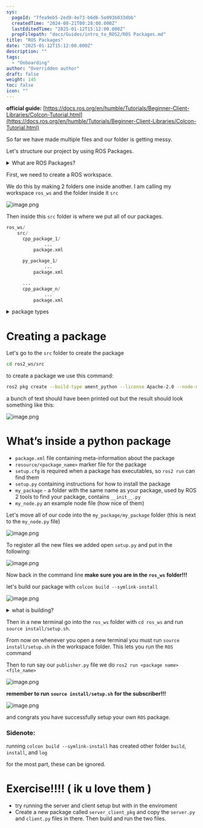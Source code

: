 ```yaml
---
sys:
  pageId: "7fea9eb5-2ed9-4e73-b6d6-5e093b833dbb"
  createdTime: "2024-08-21T00:28:00.000Z"
  lastEditedTime: "2025-01-12T15:12:00.000Z"
  propFilepath: "docs/Guides/intro_to_ROS2/ROS Packages.md"
title: "ROS Packages"
date: "2025-01-12T15:12:00.000Z"
description: ""
tags:
  - "Onboarding"
author: "Overridden author"
draft: false
weight: 145
toc: false
icon: ""
---
```


**official guide:** [https://docs.ros.org/en/humble/Tutorials/Beginner-Client-Libraries/Colcon-Tutorial.html](https://docs.ros.org/en/humble/Tutorials/Beginner-Client-Libraries/Colcon-Tutorial.html)

So far we have made multiple files and our folder is getting messy.

Let's structure our project by using ROS Packages.

<details>

<summary>What are ROS Packages?</summary>

ROS Packages are, as the name implies, packages of code that are highly sharable between ROS developers.

They consist of a folder, `package.xml` file, and source code

```python
      cpp_package_1/
		      ... imagine much code files here ..
          package.xml
```

</details>

First, we need to create a ROS workspace.

We do this by making 2 folders one inside another. I am calling my workspace `ros_ws` and the folder inside it `src`

![image.png](https://prod-files-secure.s3.us-west-2.amazonaws.com/d518164a-d88e-44d1-a4ee-3adb3bd8bce0/70706947-fd18-4537-a67b-e12946812d31/image.png?X-Amz-Algorithm=AWS4-HMAC-SHA256&X-Amz-Content-Sha256=UNSIGNED-PAYLOAD&X-Amz-Credential=ASIAZI2LB4663DKXZXKQ%2F20250405%2Fus-west-2%2Fs3%2Faws4_request&X-Amz-Date=20250405T110118Z&X-Amz-Expires=3600&X-Amz-Security-Token=IQoJb3JpZ2luX2VjELH%2F%2F%2F%2F%2F%2F%2F%2F%2F%2FwEaCXVzLXdlc3QtMiJGMEQCIDGUuP8GC3OMl11PoV5nOfmM%2FXzcZoZBXaw1GBa9cDuHAiAs8sWawRmUqpArODCmjlzA7mMDc%2FuqjCH2CteVAtvV%2Byr%2FAwgqEAAaDDYzNzQyMzE4MzgwNSIMfZeG%2BC1%2BVOry37ZJKtwDXd8RDvVoVdFC5cLUlF3HDKqtBZpxqlEazCDDRqcCZ%2F8GI7N7lCkf%2FCHM6OzvGw%2F0HTyvlpjNAonKgfdhAeZi%2BcivVUU1mqQi1a5dvR1V6AYVIVUenf79ocww0ypwsS3A%2BMIzsCOMphGduBTiar%2BUW%2FmSqfQhNgNk5GP46ddfN6Vv7iS6pAhEhORb3%2FSoZN3E2FuwJmWxMTcAeiNYPYZoOT4LUIbnXQZIC8aVWKM47hWujhlQUfsVbcg4MgeTdkkXsBNOYz3ss2dB%2BBHyVMdh2WhdTrQSBdCnbVijbZUhVmTV6CLeS9W7C%2Bq1Zd6RFqj%2FfEgP7Z9%2F7uWbZ10h1rwi%2BZn47k7nAOepp%2FBQdFOCpnbTSYAw1%2B3tqxbJP0FX2O4f5B5Ro8CwfBgj2RPbAZ0Y7CP3uT06it%2BK4nfi%2B3c5Bpx0GpIQWZsl70uZ0PYum36m3FwZMPVr7kdr3he8hqMzqPLDGsBkOAeoha8LlGB0mQhMcoSm8S4Agkp4EuNcQx8xlf8o9rDfuHa3NgKnb9RaB2PopJHLEByb12gMtrmL%2F%2ByVrEWESI50JPwsBnMnb8ZKjPNkjdLqdovdxQ%2F29v2kLAnVMciFPDtLNZB1WTkuCfz3ct7xzF4Bf4RGv4Iw5ePDvwY6pgG%2FFGXAuLhS75hh5joqFJLqC0p9WV65rC3UPFpnhATnYScTqmnZWCbvHr2bW6jYwNAE0QsOLrYKTUtIB88kxczTZQhRgDgiEqH2x60T62H1ibr2DU6Q2tacvGN%2BbbkLvo90EhxtmbcTETn9qgtbKCTuWst3FCcxGO5ouD49R1g2Cep12eEqINYzWdNrz%2BkY3BgRGdetCYF51upsfyVCmJSRP%2FTLSfH0&X-Amz-Signature=43b28bd0c685cb34aadc86fdb5e458854a9b01ef13c9b8a5ad65f7b52d56cf18&X-Amz-SignedHeaders=host&x-id=GetObject)

Then inside this `src` folder is where we put all of our packages.

```python
ros_ws/
    src/
      cpp_package_1/
		      ...
          package.xml

      py_package_1/
		      ...
          package.xml

      ...
      cpp_package_n/
		      ...
          package.xml

```

<details>

<summary>package types</summary>

packages can be either `C++` or python.

the intern file structure is different for each but for this guide we will stick to creating python packages

</details>

# Creating a package

Let's go to the `src` folder to create the package

```bash
cd ros2_ws/src
```

to create a package we use this command:

```bash
ros2 pkg create --build-type ament_python --license Apache-2.0 --node-name my_node my_package
```

a bunch of text should have been printed out but the result should look something like this:

![image.png](https://prod-files-secure.s3.us-west-2.amazonaws.com/d518164a-d88e-44d1-a4ee-3adb3bd8bce0/e6cf1e3f-8512-4a3e-b131-079f800bf3e8/image.png?X-Amz-Algorithm=AWS4-HMAC-SHA256&X-Amz-Content-Sha256=UNSIGNED-PAYLOAD&X-Amz-Credential=ASIAZI2LB4663DKXZXKQ%2F20250405%2Fus-west-2%2Fs3%2Faws4_request&X-Amz-Date=20250405T110118Z&X-Amz-Expires=3600&X-Amz-Security-Token=IQoJb3JpZ2luX2VjELH%2F%2F%2F%2F%2F%2F%2F%2F%2F%2FwEaCXVzLXdlc3QtMiJGMEQCIDGUuP8GC3OMl11PoV5nOfmM%2FXzcZoZBXaw1GBa9cDuHAiAs8sWawRmUqpArODCmjlzA7mMDc%2FuqjCH2CteVAtvV%2Byr%2FAwgqEAAaDDYzNzQyMzE4MzgwNSIMfZeG%2BC1%2BVOry37ZJKtwDXd8RDvVoVdFC5cLUlF3HDKqtBZpxqlEazCDDRqcCZ%2F8GI7N7lCkf%2FCHM6OzvGw%2F0HTyvlpjNAonKgfdhAeZi%2BcivVUU1mqQi1a5dvR1V6AYVIVUenf79ocww0ypwsS3A%2BMIzsCOMphGduBTiar%2BUW%2FmSqfQhNgNk5GP46ddfN6Vv7iS6pAhEhORb3%2FSoZN3E2FuwJmWxMTcAeiNYPYZoOT4LUIbnXQZIC8aVWKM47hWujhlQUfsVbcg4MgeTdkkXsBNOYz3ss2dB%2BBHyVMdh2WhdTrQSBdCnbVijbZUhVmTV6CLeS9W7C%2Bq1Zd6RFqj%2FfEgP7Z9%2F7uWbZ10h1rwi%2BZn47k7nAOepp%2FBQdFOCpnbTSYAw1%2B3tqxbJP0FX2O4f5B5Ro8CwfBgj2RPbAZ0Y7CP3uT06it%2BK4nfi%2B3c5Bpx0GpIQWZsl70uZ0PYum36m3FwZMPVr7kdr3he8hqMzqPLDGsBkOAeoha8LlGB0mQhMcoSm8S4Agkp4EuNcQx8xlf8o9rDfuHa3NgKnb9RaB2PopJHLEByb12gMtrmL%2F%2ByVrEWESI50JPwsBnMnb8ZKjPNkjdLqdovdxQ%2F29v2kLAnVMciFPDtLNZB1WTkuCfz3ct7xzF4Bf4RGv4Iw5ePDvwY6pgG%2FFGXAuLhS75hh5joqFJLqC0p9WV65rC3UPFpnhATnYScTqmnZWCbvHr2bW6jYwNAE0QsOLrYKTUtIB88kxczTZQhRgDgiEqH2x60T62H1ibr2DU6Q2tacvGN%2BbbkLvo90EhxtmbcTETn9qgtbKCTuWst3FCcxGO5ouD49R1g2Cep12eEqINYzWdNrz%2BkY3BgRGdetCYF51upsfyVCmJSRP%2FTLSfH0&X-Amz-Signature=fbd2833d12ee68ab66e50d49646df1816791c8668a753353039c2e3e00d66f20&X-Amz-SignedHeaders=host&x-id=GetObject)

# What’s inside a python package

- `package.xml` file containing meta-information about the package
- `resource/<package_name>` marker file for the package
- `setup.cfg` is required when a package has executables, so `ros2 run` can find them
- `setup.py` containing instructions for how to install the package
- `my_package` - a folder with the same name as your package, used by ROS 2 tools to find your package, contains `__init__.py`
- `my_node.py` an example node file (how nice of them)

Let's move all of our code into the `my_package/my_package` folder (this is next to the `my_node.py` file)

![image.png](https://prod-files-secure.s3.us-west-2.amazonaws.com/d518164a-d88e-44d1-a4ee-3adb3bd8bce0/9ce58f11-0da9-4d3e-b86d-506a9685d378/image.png?X-Amz-Algorithm=AWS4-HMAC-SHA256&X-Amz-Content-Sha256=UNSIGNED-PAYLOAD&X-Amz-Credential=ASIAZI2LB4663DKXZXKQ%2F20250405%2Fus-west-2%2Fs3%2Faws4_request&X-Amz-Date=20250405T110118Z&X-Amz-Expires=3600&X-Amz-Security-Token=IQoJb3JpZ2luX2VjELH%2F%2F%2F%2F%2F%2F%2F%2F%2F%2FwEaCXVzLXdlc3QtMiJGMEQCIDGUuP8GC3OMl11PoV5nOfmM%2FXzcZoZBXaw1GBa9cDuHAiAs8sWawRmUqpArODCmjlzA7mMDc%2FuqjCH2CteVAtvV%2Byr%2FAwgqEAAaDDYzNzQyMzE4MzgwNSIMfZeG%2BC1%2BVOry37ZJKtwDXd8RDvVoVdFC5cLUlF3HDKqtBZpxqlEazCDDRqcCZ%2F8GI7N7lCkf%2FCHM6OzvGw%2F0HTyvlpjNAonKgfdhAeZi%2BcivVUU1mqQi1a5dvR1V6AYVIVUenf79ocww0ypwsS3A%2BMIzsCOMphGduBTiar%2BUW%2FmSqfQhNgNk5GP46ddfN6Vv7iS6pAhEhORb3%2FSoZN3E2FuwJmWxMTcAeiNYPYZoOT4LUIbnXQZIC8aVWKM47hWujhlQUfsVbcg4MgeTdkkXsBNOYz3ss2dB%2BBHyVMdh2WhdTrQSBdCnbVijbZUhVmTV6CLeS9W7C%2Bq1Zd6RFqj%2FfEgP7Z9%2F7uWbZ10h1rwi%2BZn47k7nAOepp%2FBQdFOCpnbTSYAw1%2B3tqxbJP0FX2O4f5B5Ro8CwfBgj2RPbAZ0Y7CP3uT06it%2BK4nfi%2B3c5Bpx0GpIQWZsl70uZ0PYum36m3FwZMPVr7kdr3he8hqMzqPLDGsBkOAeoha8LlGB0mQhMcoSm8S4Agkp4EuNcQx8xlf8o9rDfuHa3NgKnb9RaB2PopJHLEByb12gMtrmL%2F%2ByVrEWESI50JPwsBnMnb8ZKjPNkjdLqdovdxQ%2F29v2kLAnVMciFPDtLNZB1WTkuCfz3ct7xzF4Bf4RGv4Iw5ePDvwY6pgG%2FFGXAuLhS75hh5joqFJLqC0p9WV65rC3UPFpnhATnYScTqmnZWCbvHr2bW6jYwNAE0QsOLrYKTUtIB88kxczTZQhRgDgiEqH2x60T62H1ibr2DU6Q2tacvGN%2BbbkLvo90EhxtmbcTETn9qgtbKCTuWst3FCcxGO5ouD49R1g2Cep12eEqINYzWdNrz%2BkY3BgRGdetCYF51upsfyVCmJSRP%2FTLSfH0&X-Amz-Signature=0bca67a3658c807dc330f8e72977f6b44ca2261ae876197bc5c082a26b5f32cb&X-Amz-SignedHeaders=host&x-id=GetObject)

To register all the new files we added open `setup.py` and put in the following:

![image.png](https://prod-files-secure.s3.us-west-2.amazonaws.com/d518164a-d88e-44d1-a4ee-3adb3bd8bce0/1cd7c262-4cae-4496-9d75-c178537d24a2/image.png?X-Amz-Algorithm=AWS4-HMAC-SHA256&X-Amz-Content-Sha256=UNSIGNED-PAYLOAD&X-Amz-Credential=ASIAZI2LB4663DKXZXKQ%2F20250405%2Fus-west-2%2Fs3%2Faws4_request&X-Amz-Date=20250405T110118Z&X-Amz-Expires=3600&X-Amz-Security-Token=IQoJb3JpZ2luX2VjELH%2F%2F%2F%2F%2F%2F%2F%2F%2F%2FwEaCXVzLXdlc3QtMiJGMEQCIDGUuP8GC3OMl11PoV5nOfmM%2FXzcZoZBXaw1GBa9cDuHAiAs8sWawRmUqpArODCmjlzA7mMDc%2FuqjCH2CteVAtvV%2Byr%2FAwgqEAAaDDYzNzQyMzE4MzgwNSIMfZeG%2BC1%2BVOry37ZJKtwDXd8RDvVoVdFC5cLUlF3HDKqtBZpxqlEazCDDRqcCZ%2F8GI7N7lCkf%2FCHM6OzvGw%2F0HTyvlpjNAonKgfdhAeZi%2BcivVUU1mqQi1a5dvR1V6AYVIVUenf79ocww0ypwsS3A%2BMIzsCOMphGduBTiar%2BUW%2FmSqfQhNgNk5GP46ddfN6Vv7iS6pAhEhORb3%2FSoZN3E2FuwJmWxMTcAeiNYPYZoOT4LUIbnXQZIC8aVWKM47hWujhlQUfsVbcg4MgeTdkkXsBNOYz3ss2dB%2BBHyVMdh2WhdTrQSBdCnbVijbZUhVmTV6CLeS9W7C%2Bq1Zd6RFqj%2FfEgP7Z9%2F7uWbZ10h1rwi%2BZn47k7nAOepp%2FBQdFOCpnbTSYAw1%2B3tqxbJP0FX2O4f5B5Ro8CwfBgj2RPbAZ0Y7CP3uT06it%2BK4nfi%2B3c5Bpx0GpIQWZsl70uZ0PYum36m3FwZMPVr7kdr3he8hqMzqPLDGsBkOAeoha8LlGB0mQhMcoSm8S4Agkp4EuNcQx8xlf8o9rDfuHa3NgKnb9RaB2PopJHLEByb12gMtrmL%2F%2ByVrEWESI50JPwsBnMnb8ZKjPNkjdLqdovdxQ%2F29v2kLAnVMciFPDtLNZB1WTkuCfz3ct7xzF4Bf4RGv4Iw5ePDvwY6pgG%2FFGXAuLhS75hh5joqFJLqC0p9WV65rC3UPFpnhATnYScTqmnZWCbvHr2bW6jYwNAE0QsOLrYKTUtIB88kxczTZQhRgDgiEqH2x60T62H1ibr2DU6Q2tacvGN%2BbbkLvo90EhxtmbcTETn9qgtbKCTuWst3FCcxGO5ouD49R1g2Cep12eEqINYzWdNrz%2BkY3BgRGdetCYF51upsfyVCmJSRP%2FTLSfH0&X-Amz-Signature=ac66890c1b2cc0f3ea254de0c5c6d26ef4f594c374c19fdfe7b058a9f91fc1c5&X-Amz-SignedHeaders=host&x-id=GetObject)

Now back in the command line **make sure you are in the** **`ros_ws`** **folder!!!**

let's build our package with `colcon build --symlink-install`

![image.png](https://prod-files-secure.s3.us-west-2.amazonaws.com/d518164a-d88e-44d1-a4ee-3adb3bd8bce0/2f2a0d27-b173-48fd-b189-5f5c0ce65619/image.png?X-Amz-Algorithm=AWS4-HMAC-SHA256&X-Amz-Content-Sha256=UNSIGNED-PAYLOAD&X-Amz-Credential=ASIAZI2LB4663DKXZXKQ%2F20250405%2Fus-west-2%2Fs3%2Faws4_request&X-Amz-Date=20250405T110118Z&X-Amz-Expires=3600&X-Amz-Security-Token=IQoJb3JpZ2luX2VjELH%2F%2F%2F%2F%2F%2F%2F%2F%2F%2FwEaCXVzLXdlc3QtMiJGMEQCIDGUuP8GC3OMl11PoV5nOfmM%2FXzcZoZBXaw1GBa9cDuHAiAs8sWawRmUqpArODCmjlzA7mMDc%2FuqjCH2CteVAtvV%2Byr%2FAwgqEAAaDDYzNzQyMzE4MzgwNSIMfZeG%2BC1%2BVOry37ZJKtwDXd8RDvVoVdFC5cLUlF3HDKqtBZpxqlEazCDDRqcCZ%2F8GI7N7lCkf%2FCHM6OzvGw%2F0HTyvlpjNAonKgfdhAeZi%2BcivVUU1mqQi1a5dvR1V6AYVIVUenf79ocww0ypwsS3A%2BMIzsCOMphGduBTiar%2BUW%2FmSqfQhNgNk5GP46ddfN6Vv7iS6pAhEhORb3%2FSoZN3E2FuwJmWxMTcAeiNYPYZoOT4LUIbnXQZIC8aVWKM47hWujhlQUfsVbcg4MgeTdkkXsBNOYz3ss2dB%2BBHyVMdh2WhdTrQSBdCnbVijbZUhVmTV6CLeS9W7C%2Bq1Zd6RFqj%2FfEgP7Z9%2F7uWbZ10h1rwi%2BZn47k7nAOepp%2FBQdFOCpnbTSYAw1%2B3tqxbJP0FX2O4f5B5Ro8CwfBgj2RPbAZ0Y7CP3uT06it%2BK4nfi%2B3c5Bpx0GpIQWZsl70uZ0PYum36m3FwZMPVr7kdr3he8hqMzqPLDGsBkOAeoha8LlGB0mQhMcoSm8S4Agkp4EuNcQx8xlf8o9rDfuHa3NgKnb9RaB2PopJHLEByb12gMtrmL%2F%2ByVrEWESI50JPwsBnMnb8ZKjPNkjdLqdovdxQ%2F29v2kLAnVMciFPDtLNZB1WTkuCfz3ct7xzF4Bf4RGv4Iw5ePDvwY6pgG%2FFGXAuLhS75hh5joqFJLqC0p9WV65rC3UPFpnhATnYScTqmnZWCbvHr2bW6jYwNAE0QsOLrYKTUtIB88kxczTZQhRgDgiEqH2x60T62H1ibr2DU6Q2tacvGN%2BbbkLvo90EhxtmbcTETn9qgtbKCTuWst3FCcxGO5ouD49R1g2Cep12eEqINYzWdNrz%2BkY3BgRGdetCYF51upsfyVCmJSRP%2FTLSfH0&X-Amz-Signature=0033f5ee97c3f89e5031e888a2a4ffe1ff538c693744cd24ab9aabba9fec5974&X-Amz-SignedHeaders=host&x-id=GetObject)

<details>

<summary>what is building?</summary>

if you are a CS major at Rose-Hulman you will learn the answer to this in CSSE132

but TLDR; is it combines all the code files into one program that can be run easily 

</details>

Then in a new terminal go into the `ros_ws` folder with `cd ros_ws` and run `source install/setup.sh`. 

From now on whenever you open a new terminal you must run `source install/setup.sh` in the workspace folder. This lets you run the `ROS` command

Then to run say our `publisher.py` file we do `ros2 run <package name> <file_name>`

![image.png](https://prod-files-secure.s3.us-west-2.amazonaws.com/d518164a-d88e-44d1-a4ee-3adb3bd8bce0/4f4b1219-3a44-4632-aa0a-ce3471699f59/image.png?X-Amz-Algorithm=AWS4-HMAC-SHA256&X-Amz-Content-Sha256=UNSIGNED-PAYLOAD&X-Amz-Credential=ASIAZI2LB4663DKXZXKQ%2F20250405%2Fus-west-2%2Fs3%2Faws4_request&X-Amz-Date=20250405T110118Z&X-Amz-Expires=3600&X-Amz-Security-Token=IQoJb3JpZ2luX2VjELH%2F%2F%2F%2F%2F%2F%2F%2F%2F%2FwEaCXVzLXdlc3QtMiJGMEQCIDGUuP8GC3OMl11PoV5nOfmM%2FXzcZoZBXaw1GBa9cDuHAiAs8sWawRmUqpArODCmjlzA7mMDc%2FuqjCH2CteVAtvV%2Byr%2FAwgqEAAaDDYzNzQyMzE4MzgwNSIMfZeG%2BC1%2BVOry37ZJKtwDXd8RDvVoVdFC5cLUlF3HDKqtBZpxqlEazCDDRqcCZ%2F8GI7N7lCkf%2FCHM6OzvGw%2F0HTyvlpjNAonKgfdhAeZi%2BcivVUU1mqQi1a5dvR1V6AYVIVUenf79ocww0ypwsS3A%2BMIzsCOMphGduBTiar%2BUW%2FmSqfQhNgNk5GP46ddfN6Vv7iS6pAhEhORb3%2FSoZN3E2FuwJmWxMTcAeiNYPYZoOT4LUIbnXQZIC8aVWKM47hWujhlQUfsVbcg4MgeTdkkXsBNOYz3ss2dB%2BBHyVMdh2WhdTrQSBdCnbVijbZUhVmTV6CLeS9W7C%2Bq1Zd6RFqj%2FfEgP7Z9%2F7uWbZ10h1rwi%2BZn47k7nAOepp%2FBQdFOCpnbTSYAw1%2B3tqxbJP0FX2O4f5B5Ro8CwfBgj2RPbAZ0Y7CP3uT06it%2BK4nfi%2B3c5Bpx0GpIQWZsl70uZ0PYum36m3FwZMPVr7kdr3he8hqMzqPLDGsBkOAeoha8LlGB0mQhMcoSm8S4Agkp4EuNcQx8xlf8o9rDfuHa3NgKnb9RaB2PopJHLEByb12gMtrmL%2F%2ByVrEWESI50JPwsBnMnb8ZKjPNkjdLqdovdxQ%2F29v2kLAnVMciFPDtLNZB1WTkuCfz3ct7xzF4Bf4RGv4Iw5ePDvwY6pgG%2FFGXAuLhS75hh5joqFJLqC0p9WV65rC3UPFpnhATnYScTqmnZWCbvHr2bW6jYwNAE0QsOLrYKTUtIB88kxczTZQhRgDgiEqH2x60T62H1ibr2DU6Q2tacvGN%2BbbkLvo90EhxtmbcTETn9qgtbKCTuWst3FCcxGO5ouD49R1g2Cep12eEqINYzWdNrz%2BkY3BgRGdetCYF51upsfyVCmJSRP%2FTLSfH0&X-Amz-Signature=262a3168b9155339fe26242107c8117882067a313f81452850e47fdd9d396780&X-Amz-SignedHeaders=host&x-id=GetObject)

**remember to run** **`source install/setup.sh`** **for the subscriber!!!**

![image.png](https://prod-files-secure.s3.us-west-2.amazonaws.com/d518164a-d88e-44d1-a4ee-3adb3bd8bce0/02121119-dad4-49ec-8356-c956108b4243/image.png?X-Amz-Algorithm=AWS4-HMAC-SHA256&X-Amz-Content-Sha256=UNSIGNED-PAYLOAD&X-Amz-Credential=ASIAZI2LB4663DKXZXKQ%2F20250405%2Fus-west-2%2Fs3%2Faws4_request&X-Amz-Date=20250405T110118Z&X-Amz-Expires=3600&X-Amz-Security-Token=IQoJb3JpZ2luX2VjELH%2F%2F%2F%2F%2F%2F%2F%2F%2F%2FwEaCXVzLXdlc3QtMiJGMEQCIDGUuP8GC3OMl11PoV5nOfmM%2FXzcZoZBXaw1GBa9cDuHAiAs8sWawRmUqpArODCmjlzA7mMDc%2FuqjCH2CteVAtvV%2Byr%2FAwgqEAAaDDYzNzQyMzE4MzgwNSIMfZeG%2BC1%2BVOry37ZJKtwDXd8RDvVoVdFC5cLUlF3HDKqtBZpxqlEazCDDRqcCZ%2F8GI7N7lCkf%2FCHM6OzvGw%2F0HTyvlpjNAonKgfdhAeZi%2BcivVUU1mqQi1a5dvR1V6AYVIVUenf79ocww0ypwsS3A%2BMIzsCOMphGduBTiar%2BUW%2FmSqfQhNgNk5GP46ddfN6Vv7iS6pAhEhORb3%2FSoZN3E2FuwJmWxMTcAeiNYPYZoOT4LUIbnXQZIC8aVWKM47hWujhlQUfsVbcg4MgeTdkkXsBNOYz3ss2dB%2BBHyVMdh2WhdTrQSBdCnbVijbZUhVmTV6CLeS9W7C%2Bq1Zd6RFqj%2FfEgP7Z9%2F7uWbZ10h1rwi%2BZn47k7nAOepp%2FBQdFOCpnbTSYAw1%2B3tqxbJP0FX2O4f5B5Ro8CwfBgj2RPbAZ0Y7CP3uT06it%2BK4nfi%2B3c5Bpx0GpIQWZsl70uZ0PYum36m3FwZMPVr7kdr3he8hqMzqPLDGsBkOAeoha8LlGB0mQhMcoSm8S4Agkp4EuNcQx8xlf8o9rDfuHa3NgKnb9RaB2PopJHLEByb12gMtrmL%2F%2ByVrEWESI50JPwsBnMnb8ZKjPNkjdLqdovdxQ%2F29v2kLAnVMciFPDtLNZB1WTkuCfz3ct7xzF4Bf4RGv4Iw5ePDvwY6pgG%2FFGXAuLhS75hh5joqFJLqC0p9WV65rC3UPFpnhATnYScTqmnZWCbvHr2bW6jYwNAE0QsOLrYKTUtIB88kxczTZQhRgDgiEqH2x60T62H1ibr2DU6Q2tacvGN%2BbbkLvo90EhxtmbcTETn9qgtbKCTuWst3FCcxGO5ouD49R1g2Cep12eEqINYzWdNrz%2BkY3BgRGdetCYF51upsfyVCmJSRP%2FTLSfH0&X-Amz-Signature=5f99b8a25595f17364f0f2475ae4932ab973dd2d8bdf03c5d187b4a38e6dc4b7&X-Amz-SignedHeaders=host&x-id=GetObject)

and congrats you have successfully setup your own `ROS` package.

### Sidenote:

running `colcon build --symlink-install` has created other folder `build`, `install`, and `log`

for the most part, these can be ignored.

# Exercise!!!! ( ik u love them )

- try running the server and client setup but with in the enviroment
- Create a new package called `server_client_pkg` and copy the `server.py` and `client.py` files in there. Then build and run the two files.
